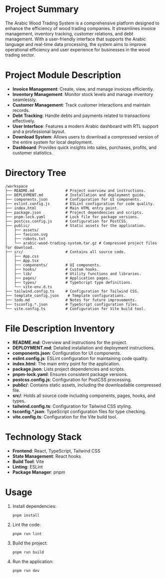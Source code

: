 # Project Summary
The Arabic Wood Trading System is a comprehensive platform designed to enhance the efficiency of wood trading companies. It streamlines invoice management, inventory tracking, customer relations, and debt management. With a user-friendly interface that supports the Arabic language and real-time data processing, the system aims to improve operational efficiency and user experience for businesses in the wood trading sector.

# Project Module Description
- **Invoice Management**: Create, view, and manage invoices efficiently.
- **Inventory Management**: Monitor stock levels and manage inventory seamlessly.
- **Customer Management**: Track customer interactions and maintain records.
- **Debt Tracking**: Handle debts and payments related to transactions effectively.
- **User Interface**: Features a modern Arabic dashboard with RTL support and a professional layout.
- **Download System**: Allows users to download a compressed version of the entire system for local deployment.
- **Dashboard**: Provides quick insights into sales, purchases, profits, and customer statistics.

# Directory Tree
```
/workspace
├── README.md              # Project overview and instructions.
├── DEPLOYMENT.md          # Installation and deployment guide.
├── components.json        # Configuration for UI components.
├── eslint.config.js       # ESLint configuration for code quality.
├── index.html             # Main HTML entry point.
├── package.json           # Project dependencies and scripts.
├── pnpm-lock.yaml         # Lock file for package versions.
├── postcss.config.js      # Configuration for PostCSS.
├── public/                # Static assets for the application.
│   ├── assets/
│   ├── favicon.svg
│   ├── robots.txt
│   └── arabic-wood-trading-system.tar.gz # Compressed project files for download.
├── src/                   # Contains all source code.
│   ├── App.css
│   ├── App.tsx
│   ├── components/        # UI components.
│   ├── hooks/             # Custom hooks.
│   ├── lib/               # Utility functions and libraries.
│   ├── pages/             # Application pages.
│   ├── types/             # TypeScript type definitions.
│   └── vite-env.d.ts
├── tailwind.config.ts     # Configuration for Tailwind CSS.
├── template_config.json    # Template configurations.
├── todo.md                # Notes for future improvements.
├── tsconfig.*.json        # TypeScript configuration files.
└── vite.config.ts         # Configuration for Vite build tool.
```

# File Description Inventory
- **README.md**: Overview and instructions for the project.
- **DEPLOYMENT.md**: Detailed installation and deployment instructions.
- **components.json**: Configuration for UI components.
- **eslint.config.js**: ESLint configuration for maintaining code quality.
- **index.html**: The main entry point for the application.
- **package.json**: Lists project dependencies and scripts.
- **pnpm-lock.yaml**: Ensures consistent package versions.
- **postcss.config.js**: Configuration for PostCSS processing.
- **public/**: Contains static assets, including the downloadable compressed file.
- **src/**: Holds all source code including components, pages, hooks, and types.
- **tailwind.config.ts**: Configuration for Tailwind CSS styling.
- **tsconfig.*.json**: TypeScript configuration files for type checking.
- **vite.config.ts**: Configuration for the Vite build tool.

# Technology Stack
- **Frontend**: React, TypeScript, Tailwind CSS
- **State Management**: React hooks
- **Build Tool**: Vite
- **Linting**: ESLint
- **Package Manager**: pnpm

# Usage
1. Install dependencies:
   ```
   pnpm install
   ```
2. Lint the code:
   ```
   pnpm run lint
   ```
3. Build the project:
   ```
   pnpm run build
   ```
4. Run the application:
   ```
   pnpm run dev
   ```
